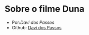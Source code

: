 # Sobre o filme **Duna**

- Por:_Davi dos Passos_
- Github: [Davi dos Passos](https://github.com/Davidospassos)